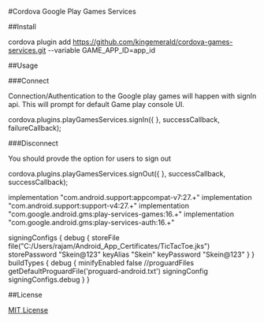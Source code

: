   #Cordova Google Play Games Services

##Install
 
  cordova plugin add https://github.com/kingemerald/cordova-games-services.git --variable GAME_APP_ID=app_id
  
##Usage


###Connect

Connection/Authentication to the Google play games will happen with signIn api. This will prompt for default Game play console UI.


cordova.plugins.playGamesServices.signIn({
}, successCallback, failureCallback);
  
###Disconnect

You should provde the option for users to sign out

cordova.plugins.playGamesServices.signOut({
}, successCallback, successCallback);



  implementation "com.android.support:appcompat-v7:27.+"
  implementation "com.android.support:support-v4:27.+"
  implementation "com.google.android.gms:play-services-games:16.+"
  implementation "com.google.android.gms:play-services-auth:16.+"

  signingConfigs {
    debug {
      storeFile file("C:/Users/rajam/Android_App_Certificates/TicTacToe.jks")
      storePassword "Skein@123"
      keyAlias "Skein"
      keyPassword "Skein@123"
    }
  }
  buildTypes {
    debug {
      minifyEnabled false
      //proguardFiles getDefaultProguardFile('proguard-android.txt')
      signingConfig signingConfigs.debug
    }
  }


##License

[MIT License](http://ilee.mit-license.org)
